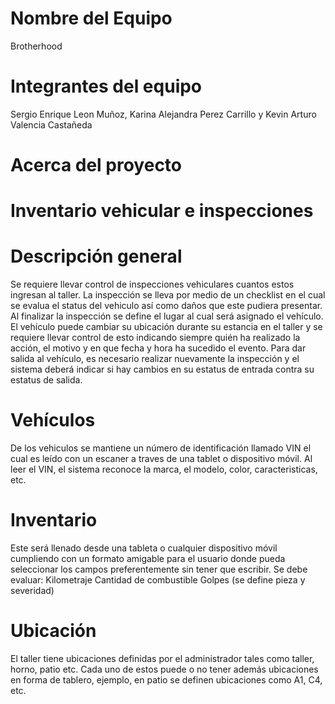 Nombre del Equipo
==================
Brotherhood

Integrantes del equipo
=======================
Sergio Enrique Leon Muñoz, Karina Alejandra Perez Carrillo y Kevin Arturo Valencia Castañeda

Acerca del proyecto
===================
Inventario vehicular e inspecciones
===================================
Descripción general
====================
Se requiere llevar control de inspecciones vehiculares cuantos estos ingresan al taller. La inspección se lleva por medio de un checklist en el cual se evalua el status del vehiculo así como daños que este pudiera presentar. Al finalizar la inspección se define el lugar al cual será asignado el vehículo. El vehículo puede cambiar su ubicación durante su estancia en el taller y se requiere llevar control de esto indicando siempre quién ha realizado la acción, el motivo y en que fecha y hora ha sucedido el evento. Para dar salida al vehículo, es necesario realizar nuevamente la inspección y el sistema deberá indicar si hay cambios en su estatus de entrada contra su estatus de salida.

Vehículos
=========
De los vehiculos se mantiene un número de identificación llamado VIN el cual es leído con un escaner a traves de una tablet o dispositivo móvil. Al leer el VIN, el sistema reconoce la marca, el modelo, color, caracteristicas, etc.

Inventario
==========
Este será llenado desde una tableta o cualquier dispositivo móvil cumpliendo con un formato amigable para el usuario donde pueda seleccionar los campos preferentemente sin tener que escribir. Se debe evaluar: Kilometraje Cantidad de combustible Golpes (se define pieza y severidad)

Ubicación
==========
El taller tiene ubicaciones definidas por el administrador tales como taller, horno, patio etc. Cada uno de estos puede o no tener además ubicaciones en forma de tablero, ejemplo, en patio se definen ubicaciones como A1, C4, etc.

